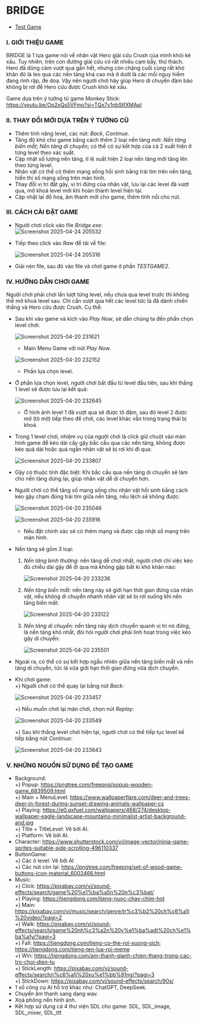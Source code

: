 # **BRIDGE**
- [Test Game](#)
### I. GIỚI THIỆU GAME
  BRIDGE là 1 tựa game nói về nhân vật Hero giải cứu Crush của mình khỏi kẻ xấu. Tuy nhiên, trên con đường giải cứu có rất nhiều cạm bẫy, thử thách. Hero đã dũng cảm vượt qua gần hết, nhưng còn chặng cuối cùng
  rất khó khăn đó là leo qua các nền tảng khá cao mà ở dưới là các mối nguy hiểm đang rình rập, đe doạ. 
  Vậy nên người chơi hãy giúp Hero di chuyển đảm bảo không bị rơi để Hero cứu được Crush khỏi kẻ xấu.

  Game dựa trên ý tưởng từ game Monkey Stick: https://youtu.be/Op2xQs5VFmo?si=TQx7v1nbStfXMApl
### II. THAY ĐỔI MỚI DỰA TRÊN Ý TƯỞNG CŨ
  - Thêm tính năng level, các nút: _Back_, _Continue_.
  - Tăng độ khó cho game bằng cách thêm 2 loại nền tảng mới: _Nền tảng biến mất_; _Nền tảng di chuyển_; có thể có sự kết hợp của cả 2 xuất hiện ở từng level theo xác suất.  
  - Cập nhật số lượng nền tảng, tỉ lệ xuất hiện 2 loại nền tảng mới tăng lên theo từng level.
  - Nhân vật có thể có thêm mạng sống hồi sinh bằng trái tim trên nền tảng, hiển thị số mạng sống trên màn hình.   
  - Thay đổi vị trí đặt gậy, vị trí đứng của nhân vật, lưu lại các level đã vượt qua, mở khoá level mới khi hoàn thành level hiện tại.  
  - Cập nhật lại đồ hoạ, âm thanh mới cho game, thêm tính nổi cho nút.
### III. CÁCH CÀI ĐẶT GAME
  - Người chơi click vào file _Bridge.exe_:  
    ![Screenshot 2025-04-24 205532](https://github.com/user-attachments/assets/64d45c7b-237b-40e3-a8f9-3ffa360cc978)
    
  - Tiếp theo click vào _Raw_ để tải về file:  
  
    ![Screenshot 2025-04-24 205316](https://github.com/user-attachments/assets/885c7055-e768-483a-b247-097f9031842f)  

  - Giải nén file, sau đó vào file và chơi game ở phần _TESTGAME2_.  

### IV. HƯỠNG DẪN CHƠI GAME
  Người chơi phải chơi lần lượt từng level, nếu chưa qua level trước thì không thể mở khoá level sau. Chỉ cần vượt qua hết các level tức là đã dành chiến thắng và Hero cứu được Crush. Cụ thể:
  - Sau khi vào game và kích vào _Play Now_, sẽ dẫn chúng ta đến phần chọn level chơi:
      
    ![Screenshot 2025-04-20 231621](https://github.com/user-attachments/assets/4babb63a-acc4-4c23-919e-19bfc66f33a3)  
    - Main Menu Game với nút _Play Now_.
        
    ![Screenshot 2025-04-20 232152](https://github.com/user-attachments/assets/3ef97e40-cb62-4cf2-a0fa-64f07e862bc8)  
    - Phần lựa chọn level.  
    
  - Ở phần lựa chọn level, người chơi bắt đầu từ level đầu tiên, sau khi thắng 1 level sẽ được lưu lại kết quả:

    ![Screenshot 2025-04-20 232645](https://github.com/user-attachments/assets/0ad9c4d8-234e-423b-b0aa-88a9bdfef30f)
    - Ở hình ảnh level 1 đã vượt qua sẽ được tô đậm, sau đó level 2 được mở (tô mờ) tiếp theo để chơi, các level khác vẫn trong trạng thái bị khoá.  
  
  - Trong 1 level chơi, nhiệm vụ của người chơi là click giữ chuột vào màn hình game để kéo dài cây gậy bắc cầu qua các nền tảng, không được kéo quá dài hoặc quá ngắn nhân vật sẽ bị rơi khi đi qua:

      ![Screenshot 2025-04-20 233807](https://github.com/user-attachments/assets/549b1d7d-0fe4-48b7-9cfc-54951ca0b759)  
  
  - Gậy có thuộc tính đặc biệt: Khi bắc cầu qua nền tảng di chuyển sẽ làm cho nền tảng dừng lại, giúp nhân vật dễ di chuyển hơn.  
  - Người chơi có thể tăng số mạng sống cho nhân vật hồi sinh bằng cách kéo gậy chạm đúng trái tim giữa nền tảng, nếu lệch sẽ không được:

      ![Screenshot 2025-04-20 235046](https://github.com/user-attachments/assets/2b54637e-fe0b-40d9-820e-4317646dae57)
    
      ![Screenshot 2025-04-20 235916](https://github.com/user-attachments/assets/f1567ca4-134e-4187-a012-a489749d2055)
      - Nếu đặt chính xác sẽ có thêm mạng và được cập nhật số mạng trên màn hình.  

  - Nền tảng sẽ gồm 3 loại:  
    1. _Nền tảng bình thường_: nền tảng dễ chơi nhất, người chơi chỉ việc kéo đủ chiều dài gậy để đi qua mà không gặp bất kì khó khăn nào:
  
       ![Screenshot 2025-04-20 233236](https://github.com/user-attachments/assets/0fc7941e-c40c-47c9-b97e-4b695424a54d)  
  
    3. _Nền tảng biến mất_: nền tảng này sẽ giới hạn thời gian đứng của nhân vật, nếu không di chuyển nhanh nhân vật sẽ bị rơi xuống khi nền tảng biến mất:
  
       ![Screenshot 2025-04-20 233122](https://github.com/user-attachments/assets/e2576d0d-b89b-4c78-bd54-c7958c1b3bdb)  

    4. _Nền tảng di chuyển_: nền tảng này dịch chuyển quanh vị trí nó đứng, là nền tảng khó nhất, đòi hỏi người chơi phải linh hoạt trong việc kéo gậy di chuyển:

       ![Screenshot 2025-04-20 235501](https://github.com/user-attachments/assets/0378c38a-1596-45a4-9eab-a2210eb864b8)  

  - Ngoài ra, có thể có sự kết hợp ngẫu nhiên giữa nền tảng biến mất và nền tảng di chuyển, tức là vừa giới hạn thời gian đứng vừa dịch chuyển.
  - Khi chơi game:  
    +) Người chơi có thể quay lại bằng nút _Back_:

      ![Screenshot 2025-04-20 233457](https://github.com/user-attachments/assets/c7e77adc-1ec0-4501-9542-4f875ac5ddc6)  
  
    +) Nếu muốn chơi lại màn chơi, chọn nút _Replay_:

      ![Screenshot 2025-04-20 233549](https://github.com/user-attachments/assets/f4d3d831-b2dc-497a-a0fd-6434ea6d5ca0)  
  
    +) Sau khi thắng level chơi hiện tại, người chơi có thể tiếp tục level kế tiếp bằng nút _Continue_:

       ![Screenshot 2025-04-20 233643](https://github.com/user-attachments/assets/bb980f89-f451-4446-aa12-118ba29c9d45)  

### V. NHỮNG NGUỒN SỬ DỤNG ĐỂ TẠO GAME
  - Background:  
    +) Popup: https://pngtree.com/freepng/popup-wooden-game_6839509.html  
    +) Main + MenuLevel: https://www.wallpaperflare.com/deer-and-trees-deer-in-forest-during-sunset-drawing-animals-wallpaper-cs  
    +) Playing: https://e0.pxfuel.com/wallpapers/468/274/desktop-wallpaper-eagle-landscape-mountains-minimalist-artist-background-and.jpg    
    +) Title + TitleLevel: Vẽ bởi AI.  
    +) Platform: Vẽ bởi AI.  
  - Character: https://www.shutterstock.com/vi/image-vector/ninja-game-sprites-suitable-side-scrolling-496110337  
  - ButtonGame:  
    +) Các ô level: Vẽ bởi AI  
    +) Các nút còn lại: https://pngtree.com/freepng/set-of-wood-game-buttons-icon-material_6002466.html  
  - Music:  
    +) Click: https://pixabay.com/vi/sound-effects/search/game%20%e1%ba%a5n%20n%c3%bat/  
    +) Playing: https://tiengdong.com/tieng-nuoc-chay-chim-hot  
    +) Main: https://pixabay.com/vi/music/search/genre/tr%c3%b2%20ch%c6%a1i%20video/?pagi=2  
    +) Walk: https://pixabay.com/vi/sound-effects/search/game%20nh%c3%a2n%20v%e1%ba%adt%20ch%e1%ba%a1y/?pagi=3  
    +) Fall: https://tiengdong.com/tieng-co-the-roi-xuong-sich; https://tiengdong.com/tieng-ten-lua-roi-meme  
    +) Win: https://tiengdong.com/am-thanh-gianh-chien-thang-trong-cac-tro-choi-dien-tu  
    +) StickLength: https://pixabay.com/vi/sound-effects/search/r%c6%a1i%20xu%e1%bb%91ng/?pagi=3  
    +) StickDown: https://pixabay.com/vi/sound-effects/search/90s/  
  - 1 số công cụ AI hỗ trợ khác như: ChatGPT, DeepSeek.
  - Chuyển âm thanh sang dạng wav.
  - Xoá phông nền hình ảnh.
  - Kết hợp sử dụng cả 4 thư viện SDL cho game: SDL, SDL_image, SDL_mixer, SDL_ttf.

